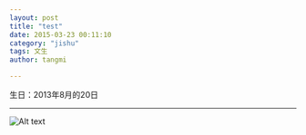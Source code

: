 ```yaml
---
layout: post
title: "test"
date: 2015-03-23 00:11:10
category: "jishu"
tags: 文生
author: tangmi

---
```


生日：2013年8月的20日

---

![Alt text](http://7xi7ny.com1.z0.glb.clouddn.com/%E5%96%B5%E5%96%B5.png?imageView2/1/w/600/h/600 "看风景")
 


